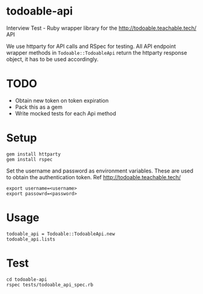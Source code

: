 # todoable-api
Interview Test - Ruby wrapper library for the http://todoable.teachable.tech/ API

We use httparty for API calls and RSpec for testing. All API endpoint wrapper methods in `Todoable::TodoableApi` return the httparty response object, it has to be used accordingly.

# TODO
* Obtain new token on token expiration 
* Pack this as a gem
* Write mocked tests for each Api method

# Setup 

```
gem install httparty
gem install rspec
```

Set the username and password as environment variables. These are used to obtain the authentication token. Ref http://todoable.teachable.tech/
``` 
export username=<username>
export passowrd=<password> 
```
  
# Usage
```
todoable_api = Todoable::TodoableApi.new
todoable_api.lists
```

# Test
```
cd todoable-api
rspec tests/todoable_api_spec.rb
```
